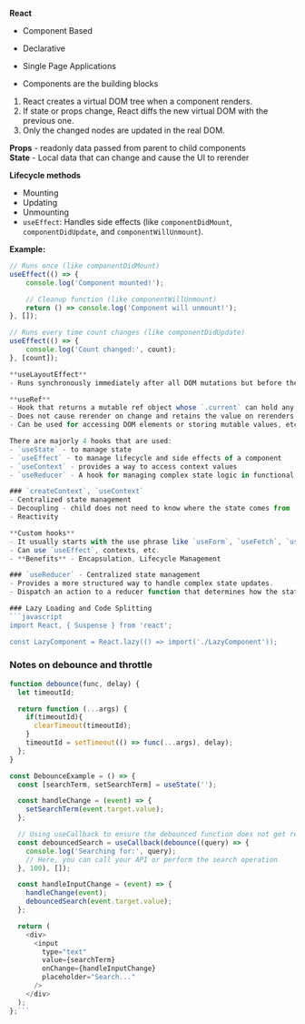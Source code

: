  **React**
   - Component Based
   - Declarative
   - Single Page Applications

   - Components are the building blocks

   1. React creates a virtual DOM tree when a component renders.
   2. If state or props change, React diffs the new virtual DOM with the previous one.
   3. Only the changed nodes are updated in the real DOM.

   **Props** - readonly data passed from parent to child components  
   **State** - Local data that can change and cause the UI to rerender  

   **Lifecycle methods**
   - Mounting
   - Updating
   - Unmounting
   - `useEffect`: Handles side effects (like `componentDidMount`, `componentDidUpdate`, and `componentWillUnmount`).

   **Example:**
   ```javascript
   // Runs once (like componentDidMount)
   useEffect(() => {
       console.log('Component mounted!');

       // Cleanup function (like componentWillUnmount)
       return () => console.log('Component will unmount!');
   }, []);

   // Runs every time count changes (like componentDidUpdate)
   useEffect(() => {
       console.log('Count changed:', count);
   }, [count]);

**useLayoutEffect**
- Runs synchronously immediately after all DOM mutations but before the browser has a chance to paint.

**useRef**
- Hook that returns a mutable ref object whose `.current` can hold any value.
- Does not cause rerender on change and retains the value on rerenders.
- Can be used for accessing DOM elements or storing mutable values, etc.

There are majorly 4 hooks that are used:
- `useState` - to manage state
- `useEffect` - to manage lifecycle and side effects of a component
- `useContext` - provides a way to access context values
- `useReducer` - A hook for managing complex state logic in functional components

### `createContext`, `useContext`
- Centralized state management
- Decoupling - child does not need to know where the state comes from
- Reactivity

**Custom hooks**
- It usually starts with the use phrase like `useForm`, `useFetch`, `useTimer`.
- Can use `useEffect`, contexts, etc.
- **Benefits** - Encapsulation, Lifecycle Management

### `useReducer` - Centralized state management
- Provides a more structured way to handle complex state updates.
- Dispatch an action to a reducer function that determines how the state should update.

### Lazy Loading and Code Splitting
```javascript
import React, { Suspense } from 'react';

const LazyComponent = React.lazy(() => import('./LazyComponent'));
```

### Notes on debounce and throttle 
```js 
function debounce(func, delay) {
  let timeoutId;

  return function (...args) {
    if(timeoutId){
      clearTimeout(timeoutId);
    }
    timeoutId = setTimeout(() => func(...args), delay);
  };
}

const DebounceExample = () => {
  const [searchTerm, setSearchTerm] = useState('');

  const handleChange = (event) => {
    setSearchTerm(event.target.value);
  };

  // Using useCallback to ensure the debounced function does not get recreated on every render
  const debouncedSearch = useCallback(debounce((query) => {
    console.log('Searching for:', query);
    // Here, you can call your API or perform the search operation
  }, 100), []);

  const handleInputChange = (event) => {
    handleChange(event);
    debouncedSearch(event.target.value);
  };

  return (
    <div>
      <input
        type="text"
        value={searchTerm}
        onChange={handleInputChange}
        placeholder="Search..."
      />
    </div>
  );
};```


